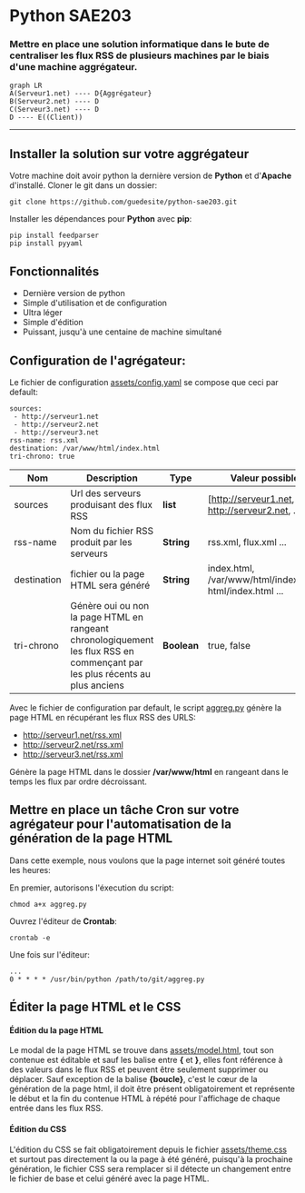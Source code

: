 # Python SAE203
### Mettre en place une solution informatique dans le bute de centraliser les flux RSS de plusieurs machines par le biais d'une machine aggrégateur.


```mermaid
graph LR
A(Serveur1.net) ---- D{Aggrégateur}
B(Serveur2.net) ---- D
C(Serveur3.net) ---- D
D ---- E((Client))
```
-----


## Installer la solution sur votre aggrégateur

Votre machine doit avoir python la dernière version de **Python** et d'**Apache** d'installé.
Cloner le git dans un dossier:

    git clone https://github.com/guedesite/python-sae203.git

Installer les dépendances pour **Python** avec **pip**:

    pip install feedparser
    pip install pyyaml



## Fonctionnalités

 - Dernière version de python
 - Simple d'utilisation et de configuration
 - Ultra léger
 - Simple d'édition
 - Puissant, jusqu'à une centaine de machine simultané 



## Configuration de l'agrégateur: 
Le fichier de configuration [assets/config.yaml](assets/config.yaml) se compose que ceci par default:

    sources:
     - http://serveur1.net
     - http://serveur2.net
     - http://serveur3.net
    rss-name: rss.xml
    destination: /var/www/html/index.html
    tri-chrono: true


|Nom| Description | Type | Valeur possible |
|---|----|--|----|
| sources | Url des serveurs produisant des flux RSS |**list** | [http://serveur1.net, http://serveur2.net, ...] | 
| rss-name | Nom du fichier RSS produit par les serveurs | **String** | rss.xml, flux.xml ...|
| destination | fichier ou la page HTML sera généré | **String** | index.html, /var/www/html/index.html, html/index.html ...
| tri-chrono | Génère oui ou non la page HTML en rangeant chronologiquement les flux RSS en commençant par les plus récents au plus anciens | **Boolean**   | true, false


Avec le fichier de configuration par default, le script [aggreg.py](aggreg.py) génère la page HTML en récupérant les flux RSS des URLS:

 - http://serveur1.net/rss.xml
 - http://serveur2.net/rss.xml
 - http://serveur3.net/rss.xml

Génère la page HTML dans le dossier **/var/www/html** en rangeant dans le temps les flux par ordre décroissant.



## Mettre en place un tâche Cron sur votre agrégateur pour  l'automatisation de la génération de la page HTML

Dans cette exemple, nous voulons que la page internet soit généré toutes les heures:

En premier, autorisons l'éxecution du script:

    chmod a+x aggreg.py

Ouvrez l'éditeur de **Crontab**:

    crontab -e
Une fois sur l'éditeur:

    ...
    0 * * * * /usr/bin/python /path/to/git/aggreg.py



## Éditer la page HTML et le CSS


#### Édition du la page HTML
Le modal de la page HTML se trouve dans [assets/model.html](assets/model.html), tout son contenue est éditable et sauf les balise entre **{** et  **}**, elles font référence à des valeurs dans le flux RSS et peuvent être seulement supprimer ou déplacer. Sauf exception de la balise **{boucle}**, c'est le cœur de la génération de la page html, il doit être présent obligatoirement et représente le début et la fin du contenue HTML à répété pour l'affichage de chaque entrée dans les flux RSS.

#### Édition du CSS
L'édition du CSS se fait obligatoirement depuis le fichier [assets/theme.css](assets/theme.css) et surtout pas directement la ou la page à été généré, puisqu'à la prochaine génération, le fichier CSS sera remplacer si il détecte un changement entre le fichier de base et celui généré avec la page HTML.

